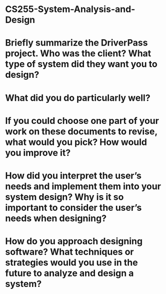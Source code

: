 # CS255-System-Analysis-and-Design

# Briefly summarize the DriverPass project. Who was the client? What type of system did they want you to design?

# What did you do particularly well?

# If you could choose one part of your work on these documents to revise, what would you pick? How would you improve it?

# How did you interpret the user’s needs and implement them into your system design? Why is it so important to consider the user’s needs when designing?

# How do you approach designing software? What techniques or strategies would you use in the future to analyze and design a system?
